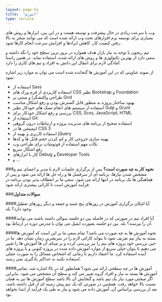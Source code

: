 ```yaml
---
layout: page-fa
title:  "آموزش"
type: service
---
```

وب با سرعت زیادی در حال پیشرفت و توسعه هست و در این بین، ابزارها و روش های بسیاری برای توسعه نرم افزارهای تحت وب ارائه شده است که می توانند منجر به بالا رفتن کیفیت کار، کاهش ایرادها و افزایش سرعت انجام کارها شود.

تیم ریحون با توجه به نیاز بازار هدف همواره در بروز ترین سطح خود را نگه داشته و سعی دارد از بهترین تکنولوژی ها و روش های ارائه شده، استفاده نماید. در همین راستا آمادگی لازم برای انتقال این دانش به افراد و تیم های کاری را دارد.

از نمونه عناوینی که در این آموزش ها گنجانده شده است می توان به موارد زیر اشاره نمود:

- استفاده از Sass 
- استفاده کاربردی از فرم ورک های CSS نظیر Bootstrap و Foundation
- طراحی واکنشگرا و مبتنی بر Grid
- بهبود ساختار پروژه به منظور قابل گسترش بودن و رفع اشکال مناسب
- استفاده از سیستم های انجام تسک های خودکار نظیر Gulp و Grunt
- بررسی و رفع اشکال خودکار برای CSS, Scss, JavaScript, HTML
- استفاده از Git
- استفاده صحیح از برنامه های مدیریت پروژه و ارتباطات درون گروهی
- انیمیشن ها در CSS 3
- استفاده کاربری و بهینه از jQuery
- بهینه سازی خروجی کار و کم کردن حجم فایل ها و کدها
- نکات مهم استفاده از فوتوشاپ برای طراحی وب
- رفع اشکال سریع
- کار با ابزارهای Debug و Developer Tools
- و ...

###**نحوه کار به چه صورت است؟**
پس از برگزاری جلسات لازم با مدیر و اعضای تیم و مشخص شدن نیازها، برنامه ای از سرفصل ها و راه حل ها ارائه می شود و پس از هماهنگی ها یک برنامه در انتها ارائه می شود. سعی ما بر انعطاف پذیر بودن برنامه در فرآیند آموزش است تا کارائی بیشتری ارائه شود.

###**سوالات متداول**

####آیا امکان برگزاری آموزش در روزهای پنج شنبه و جمعه و دیگر روزهای تعطیل وجود دارد؟
بله.

####آیا افراد تیم در صورتی که در فاصله بین دو جلسه سوالی داشته باشند می توانند آن را بپرسند؟
بله. بین دو جلسه بصورت ایمیل می توان با مدرس دوره در ارتباط بود.

####نحوه آموزش ها به چه صورت می باشد؟
تمام سعی ما بر این است که آموزش ها بسته به نیاز تیم تعریف شود تا بتواند کارائی لازم را در سریعترین زمان نشان دهد. ما در حین بررسی خود پروژه های تیم را نیز بررسی کرده و بر مبنای آن ها آموزش ها را تغییر می دهیم تا بتوان خیلی سریع از موارد آموزش داده شده در پروژه کنونی و یا پروژه های آینده استفاده کرد. ما اعتقاد داریم تا زمانی که اشخاص مسائل را به صورت عملی استفاده نکنند به حداکثر یادگیری نمی رسند.

####آموزش ها در چه سطحی ارائه می شود؟
همانطور که در بالا اشاره شد، تمامی آموزش ها بسته به نیاز و افراد گروه تغییر می کند و سطح آن مشخص می شود. بنابراین اگر مبحثی مورد نیاز یک تیم باشد و گنجایش آن بالا باشد سطح آموزش ها نیز به همان نسبت بالا خواهد رفت. همچنین در صورتی که یک تیم پیش زمینه ای از قبل داشته باشد، بعد از بررسی براساس آن، آموزش داده می شود و نیاز به طی یک فرآیند از ابتدا نخواهد بود.